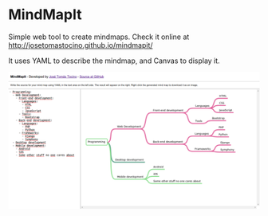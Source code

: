 # MindMapIt
Simple web tool to create mindmaps. Check it online at http://josetomastocino.github.io/mindmapit/

It uses YAML to describe the mindmap, and Canvas to display it.

![Sample image](static/example.png)
